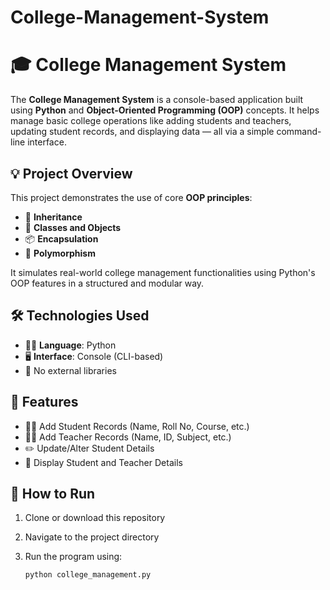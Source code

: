 # College-Management-System

# 🎓 College Management System

The **College Management System** is a console-based application built using **Python** and **Object-Oriented Programming (OOP)** concepts. It helps manage basic college operations like adding students and teachers, updating student records, and displaying data — all via a simple command-line interface.

## 💡 Project Overview

This project demonstrates the use of core **OOP principles**:
- 🔄 **Inheritance**
- 🧱 **Classes and Objects**
- 📦 **Encapsulation**
- 🔁 **Polymorphism**

It simulates real-world college management functionalities using Python's OOP features in a structured and modular way.

## 🛠️ Technologies Used

- 👨‍💻 **Language**: Python
- 🖥️ **Interface**: Console (CLI-based)
- 📂 No external libraries

## 🚀 Features

- 🧑‍🎓 Add Student Records (Name, Roll No, Course, etc.)
- 👨‍🏫 Add Teacher Records (Name, ID, Subject, etc.)
- ✏️ Update/Alter Student Details
- 📄 Display Student and Teacher Details

## 📂 How to Run

1. Clone or download this repository
2. Navigate to the project directory
3. Run the program using:

    ```bash
    python college_management.py
